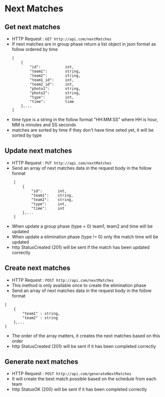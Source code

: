# Next Matches

## Get next matches

* HTTP Request : ```GET http://api.com/nextMatches```
* If next matches are in group phase return a list object in json format as follow ordered by time
    ``` 
    [
        {
            "id":           int,    
            "team1":        string, 
            "team2":        string,
            "team1_id":     int,
            "team2_id":     int,
            "photo1":       string, 
            "photo2":       string,
            "type":         int,    
            "time":         time    
        },...
    ]
    ```
* time type is a string in the follow format "HH:MM:SS" where HH is hour, MM is minutes and SS seconds
* matches are sorted by time if they don't have time seted yet, it will be sorted by type


## Update next matches

* HTTP Request : ```PUT http://api.com/nextMatches```
* Send an array of next matches data in the request body in the follow format
``` 
    [
        {  
            "id":       int,
            "team1":    string,
            "team2":    string,
            "type":     int,
            "time":     int
        },...
    ]
```
* When update a group phase (type = 0) team1, team2 and time will be updated
* When update a elimination phase (type != 0) only the match time will be updated
* http StatusCreated (201) will be sent if the match has been updated correctly

## Create next matches

* HTTP Request : ```POST http://api.com/nextMatches```
* This method is only available once to create the elimination phase
* Send an array of next matches data in the request body in the follow format
```
[
	{
		"team1" : string,
		"team2" : string
	},...
]
```
* The order of the array matters, it creates the next matches based on this order
* http StatusCreated (201) will be sent if it has been completed correctly


## Generate next matches

* HTTP Request : ```POST http://api.com/generateNextMatches```
* It will create the best match possible based on the schedule from each team
* http StatusOK (200) will be sent if it has been completed correctly